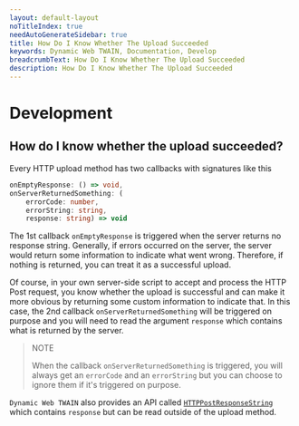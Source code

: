 ```yaml
---
layout: default-layout
noTitleIndex: true
needAutoGenerateSidebar: true
title: How Do I Know Whether The Upload Succeeded
keywords: Dynamic Web TWAIN, Documentation, Develop
breadcrumbText: How Do I Know Whether The Upload Succeeded
description: How Do I Know Whether The Upload Succeeded
---
```


# Development

## How do I know whether the upload succeeded? 

 Every HTTP upload method has two callbacks with signatures like this

``` typescript
onEmptyResponse: () => void,
onServerReturnedSomething: (
    errorCode: number,
    errorString: string,
    response: string) => void
```

The 1st callback `onEmptyResponse` is triggered when the server returns no response string. Generally, if errors occurred on the server, the server would return some information to indicate what went wrong. Therefore, if nothing is returned, you can treat it as a successful upload.

Of course, in your own server-side script to accept and process the HTTP Post request, you know whether the upload is successful and can make it more obvious by returning some custom information to indicate that. In this case, the 2nd callback `onServerReturnedSomething` will be triggered on purpose and you will need to read the argument `response` which contains what is returned by the server.

> NOTE 
>  
> When the callback `onServerReturnedSomething` is triggered, you will always get an `errorCode` and an `errorString` but you can choose to ignore them if it's triggered on purpose.

`Dynamic Web TWAIN` also provides an API called [ `HTTPPostResponseString` ]({{site.info}}api/WebTwain_IO.html#httppostresponsestring) which contains `response` but can be read outside of the upload method.
